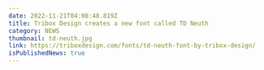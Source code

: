 ```yaml
---
date: 2022-11-21T04:08:48.819Z
title: Tribox Design creates a new font called TD Neuth
category: NEWS
thumbnail: td-neuth.jpg
link: https://triboxdesign.com/fonts/td-neuth-font-by-tribox-design/
isPublishedNews: true
---
```

